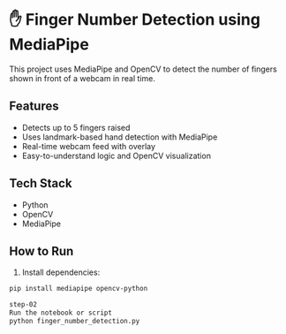 # ✋ Finger Number Detection using MediaPipe

This project uses MediaPipe and OpenCV to detect the number of fingers shown in front of a webcam in real time.

##  Features
- Detects up to 5 fingers raised
- Uses landmark-based hand detection with MediaPipe
- Real-time webcam feed with overlay
- Easy-to-understand logic and OpenCV visualization

##  Tech Stack
- Python
- OpenCV
- MediaPipe

##  How to Run

1. Install dependencies:
```bash
pip install mediapipe opencv-python

step-02
Run the notebook or script
python finger_number_detection.py

